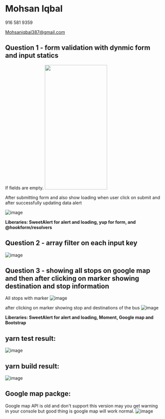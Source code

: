 Mohsan Iqbal
==============
916 581 9359

Mohsaniqbal387@gmail.com

Question 1 - form validation with dynmic form and input statics
--------------

If fields are empty.
<img src="https://user-images.githubusercontent.com/14177203/115186494-b1980280-a096-11eb-8966-0731e6777089.png" data-canonical-src="https://user-images.githubusercontent.com/14177203/115186494-b1980280-a096-11eb-8966-0731e6777089.png" width="200" height="400" />

After submitting form and also show loading when user click on submit and after successfully updating data alert

![image](https://user-images.githubusercontent.com/14177203/115188673-1bfe7200-a09a-11eb-805d-a120634371db.png)

**Liberaries:  SweetAlert for alert and loading, yup for form, and @hookform/resolvers**

Question 2 - array filter on each input key
--------------

![image](https://user-images.githubusercontent.com/14177203/115187336-fa03f000-a097-11eb-9e30-c70f42eb237c.png)


Question 3 - showing all stops on google map and then after clicking on marker showing destination and stop information
--------------

All stops with marker
![image](https://user-images.githubusercontent.com/14177203/115188879-713a8380-a09a-11eb-963f-5ad3c82c57cd.png)

after clicking on marker showing stop and destinations of the bus
![image](https://user-images.githubusercontent.com/14177203/115188957-93340600-a09a-11eb-80f3-613fa95526ba.png)

**Liberaries:  SweetAlert for alert and loading, Moment, Google map and Bootstrap**

yarn test result:
--------------

![image](https://user-images.githubusercontent.com/14177203/115190092-5c5eef80-a09c-11eb-82b1-603965596ed4.png)

yarn build result:
--------------

![image](https://user-images.githubusercontent.com/14177203/115190197-887a7080-a09c-11eb-86ab-aee2a3c6c174.png)

Google map packge:
--------------

Google map API is old and don't support this version may you get warning in your console but good thing is google map will work normal.
![image](https://user-images.githubusercontent.com/14177203/115189956-2d487e00-a09c-11eb-93fd-ab459f97aa01.png)
